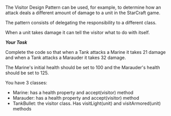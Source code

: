 The Visitor Design Pattern can be used, for example, to determine how an attack deals a different amount of damage to a unit in the StarCraft game.

The pattern consists of delegating the responsibility to a different class.

When a unit takes damage it can tell the visitor what to do with itself.

***Your Task***

Complete the code so that when a Tank attacks a Marine it takes 21 damage and when a Tank attacks a Marauder it takes 32 damage.

The Marine's initial health should be set to 100 and the Marauder's health should be set to 125.

You have 3 classes:

- Marine: has a health property and accept(visitor) method
- Marauder: has a health property and accept(visitor) method
- TankBullet: the visitor class. Has visitLight(unit) and visitArmored(unit) methods
